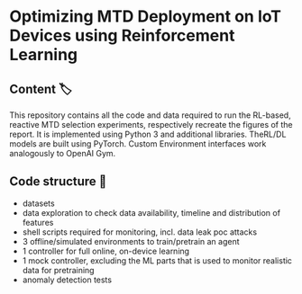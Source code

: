 # Optimizing MTD Deployment on IoT Devices using Reinforcement Learning

## Content :label:
This repository contains all the code and data required to run the RL-based, reactive MTD selection experiments, 
respectively recreate the figures of the report. It is implemented using Python 3 and additional libraries. 
TheRL/DL models are built using PyTorch. Custom Environment interfaces work analogously to OpenAI Gym.


## Code structure :book:
- datasets
- data exploration to check data availability, timeline and distribution of features
- shell scripts required for monitoring, incl. data leak poc attacks
- 3 offline/simulated environments to train/pretrain an agent
- 1 controller for full online, on-device learning
- 1 mock controller, excluding the ML parts that is used to monitor realistic data for pretraining
- anomaly detection tests